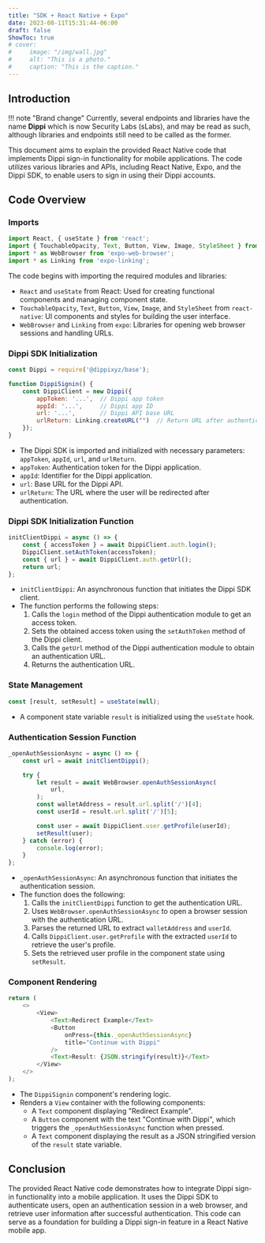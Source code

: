 ```yaml
---
title: "SDK + React Native + Expo"
date: 2023-08-11T15:31:44-06:00
draft: false
ShowToc: true
# cover: 
#     image: "/img/wall.jpg"
#     alt: "This is a photo."
#     caption: "This is the caption."
---
```


<!-- # Documentation ReactNative + Expo: Dippi Sign-in -->
## Introduction

!!! note "Brand change"
    Currently, several endpoints and libraries have the name **Dippi** which is now Security Labs (sLabs), and may be read as such, although libraries and endpoints still need to be called as the former.

This document aims to explain the provided React Native code that implements Dippi sign-in functionality for mobile applications. The code utilizes various libraries and APIs, including React Native, Expo, and the Dippi SDK, to enable users to sign in using their Dippi accounts.

## Code Overview

### Imports

```js
import React, { useState } from 'react';
import { TouchableOpacity, Text, Button, View, Image, StyleSheet } from 'react-native';
import * as WebBrowser from 'expo-web-browser';
import * as Linking from 'expo-linking';
```

The code begins with importing the required modules and libraries:

- `React` and `useState` from React: Used for creating functional components and managing component state.
- `TouchableOpacity`, `Text`, `Button`, `View`, `Image`, and `StyleSheet` from `react-native`: UI components and styles for building the user interface.
- `WebBrowser` and `Linking` from `expo`: Libraries for opening web browser sessions and handling URLs.

### Dippi SDK Initialization

```js
const Dippi = require('@dippixyz/base');

function DippiSignin() {
    const DippiClient = new Dippi({
        appToken: '...',  // Dippi app token
        appId: '...',     // Dippi app ID
        url: '...',       // Dippi API base URL
        urlReturn: Linking.createURL("")  // Return URL after authentication
    });
}
```

- The Dippi SDK is imported and initialized with necessary parameters: `appToken`, `appId`, `url`, and `urlReturn`.
- `appToken`: Authentication token for the Dippi application.
- `appId`: Identifier for the Dippi application.
- `url`: Base URL for the Dippi API.
- `urlReturn`: The URL where the user will be redirected after authentication.

### Dippi SDK Initialization Function

```js
initClientDippi = async () => {
    const { accessToken } = await DippiClient.auth.login();
    DippiClient.setAuthToken(accessToken);
    const { url } = await DippiClient.auth.getUrl();
    return url;
};
```

- `initClientDippi`: An asynchronous function that initiates the Dippi SDK client.
- The function performs the following steps:
    1. Calls the `login` method of the Dippi authentication module to get an access token.
    2. Sets the obtained access token using the `setAuthToken` method of the Dippi client.
    3. Calls the `getUrl` method of the Dippi authentication module to obtain an authentication URL.
    4. Returns the authentication URL.

### State Management

```js
const [result, setResult] = useState(null);
```

- A component state variable `result` is initialized using the `useState` hook.

### Authentication Session Function

```js
_openAuthSessionAsync = async () => {
    const url = await initClientDippi();

    try {
        let result = await WebBrowser.openAuthSessionAsync(
            url,
        );
        const walletAddress = result.url.split('/')[4];
        const userId = result.url.split('/')[5];

        const user = await DippiClient.user.getProfile(userId);
        setResult(user);
    } catch (error) {
        console.log(error);
    }
};
```

- `_openAuthSessionAsync`: An asynchronous function that initiates the authentication session.
- The function does the following:
    1. Calls the `initClientDippi` function to get the authentication URL.
    2. Uses `WebBrowser.openAuthSessionAsync` to open a browser session with the authentication URL.
    3. Parses the returned URL to extract `walletAddress` and `userId`.
    4. Calls `DippiClient.user.getProfile` with the extracted `userId` to retrieve the user's profile.
    5. Sets the retrieved user profile in the component state using `setResult`.

### Component Rendering

```js
return (
    <>
        <View>
            <Text>Redirect Example</Text>
            <Button
                onPress={this._openAuthSessionAsync}
                title="Continue with Dippi"
            />
            <Text>Result: {JSON.stringify(result)}</Text>
        </View>
    </>
);
```

- The `DippiSignin` component's rendering logic.
- Renders a `View` container with the following components:
    - A `Text` component displaying "Redirect Example".
    - A `Button` component with the text "Continue with Dippi", which triggers the `_openAuthSessionAsync` function when pressed.
    - A `Text` component displaying the result as a JSON stringified version of the `result` state variable.

## Conclusion

The provided React Native code demonstrates how to integrate Dippi sign-in functionality into a mobile application. It uses the Dippi SDK to authenticate users, open an authentication session in a web browser, and retrieve user information after successful authentication. This code can serve as a foundation for building a Dippi sign-in feature in a React Native mobile app.